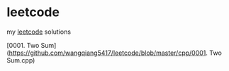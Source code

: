 # leetcode
my [leetcode](https://leetcode.com/problemset/all/) solutions

[0001. Two Sum](https://github.com/wangqiang5417/leetcode/blob/master/cpp/0001. Two Sum.cpp)
